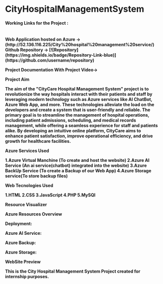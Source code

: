 <h1>CityHospitalManagementSystem</h1>

<h4>Working Links for the Project :<h4> </br>
Web Application hosted on Azure -> (http://52.136.116.225/City%20hospital%20management%20service/) </br>
Github Repository -> [![Repository](https://img.shields.io/badge/Repository-Link-blue)](https://github.com/username/repository)

Project Documentation With Project Video-> 

Project Aim

The aim of the "CityCare Hospital Management System" project is to revolutionize the way hospitals interact with their patients and staff by leveraging modern technology such as Azure services like AI ChatBot, Azure Web App, and more. These technologies alleviate the load on the developers and create a system that is user-friendly and reliable. The primary goal is to streamline the management of hospital operations, including patient admissions, scheduling, and medical records management, while offering a seamless experience for staff and patients alike. By developing an intuitive online platform, CityCare aims to enhance patient satisfaction, improve operational efficiency, and drive growth for healthcare facilities.

Azure Services Used

1.Azure Virtual Manchine (To create and host the website)
2.Azure AI Service (An ai service(chatbot) integrated into the website)
3.Azure BackUp Service (To create a Backup of our Web App)
4.Azure Storage service(To store backup files)

Web Tecnologies Used

1.HTML
2.CSS
3.JavaScript
4.PHP
5.MySQl

Resource Visualizer









Azure Resources Overview

Deployment:






Azure AI Service:







Azure Backup:







Azure Storage:







WebSite Preview




This is the City Hospital Management System Project created for internship purposes.


